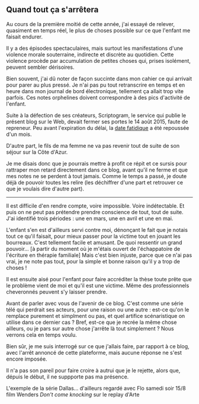 ## Quand tout ça s'arrêtera

Au cours de la première moitié de cette année, j'ai essayé de relever, quasiment en temps réel, le plus de choses possible sur ce que l'enfant me faisait endurer.

Il y a des épisodes spectaculaires, mais surtout les manifestations d'une violence morale souterraine, indirecte et discrète au quotidien. Cette violence procède par accumulation de petites choses qui, prises isolément, peuvent sembler dérisoires.

Bien souvent, j'ai dû noter de façon succinte dans mon cahier ce qui arrivait pour parer au plus pressé. Je n'ai pas pu tout retranscrire en temps et en heure dans mon journal de bord électronique, tellement ça allait trop vite parfois. Ces notes orphelines doivent correspondre à des pics d'activité de l'enfant.

Suite à la défection de ses créateurs, Scriptogram, le service qui publie le présent blog sur le Web, devait fermer ses portes le 14 août 2015, faute de repreneur. Peu avant l'expiration du délai, la [date fatidique][1] a été repoussée d'un mois.

D'autre part, le fils de ma femme ne va pas revenir tout de suite de son séjour sur la Côte d'Azur.

[1]: http://scriptogr.am/blog/post/important-information

Je me disais donc que je pourrais mettre à profit ce répit et ce sursis pour rattraper mon retard directement dans ce blog, avant qu'il ne ferme et que mes notes ne se perdent à tout jamais. Comme le temps a passé, je doute déjà de pouvoir toutes les relire (les déchiffrer d'une part et retrouver ce que je voulais dire d'autre part).

***

Il est difficile d'en rendre compte, voire impossible. Voire indétectable. Et puis on ne peut pas prétendre prendre conscience de tout, tout de suite. J'ai identifié trois périodes : une en mars, une en avril et une en mai.

L'enfant s'en est d'ailleurs servi contre moi, dénonçant le fait que je notais tout ce qu'il faisait, pour mieux passer pour la victime tout en jouant les bourreaux. C'est tellement facile et amusant. De quoi ressentir un grand pouvoir... [à partir du moment où je m'étais ouvert de l'échappatoire de l'écriture en thérapie familiale] Mais c'est bien injuste, parce que ce n'ai pas vrai, je ne note pas tout, pour la simple et bonne raison qu'il y a trop de choses ! 

Il est ensuite aisé pour l'enfant pour faire accréditer la thèse toute prête que le problème vient de moi et qu'il est une victime. Même des professionnels cheveronnés peuvent s'y laisser prendre.

Avant de parler avec vous de l'avenir de ce blog. C'est comme une série télé qui perdrait ses acteurs, pour une raison ou une autre : est-ce qu'on le remplace purement et simplment ou pas, et quel artifice scénaristique on utilise dans ce dernier cas ? Bref, est-ce que je recrée la même chose ailleurs, ou je pars sur autre chose j'arrête là tout simplement ? Nous verrons cela en temps voulu.

Bien sûr, je me suis interrogé sur ce que j'allais faire, par rapport à ce blog, avec l'arrêt annoncé de cette plateforme, mais aucune réponse ne s'est encore imposée.

Il n'a pas son pareil pour faire croire à autrui que je le rejette, alors que, dépuis le début, il ne suppporte pas ma présence.

L'exemple de la série Dallas...
d'ailleurs regardé avec Flo samedi soir 15/8 film Wenders *Don't come knocking* sur le replay d'Arte
